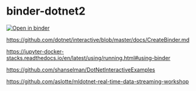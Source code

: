 # binder-dotnet2

[![Open in binder](https://notebooks.gesis.org/binder/badge_logo.svg)](https://notebooks.gesis.org/binder/v2/gh/op07n/binder-dotnet2/master)

https://github.com/dotnet/interactive/blob/master/docs/CreateBinder.md

https://jupyter-docker-stacks.readthedocs.io/en/latest/using/running.html#using-binder

https://github.com/shanselman/DotNetInteractiveExamples

https://github.com/aslotte/mldotnet-real-time-data-streaming-workshop
